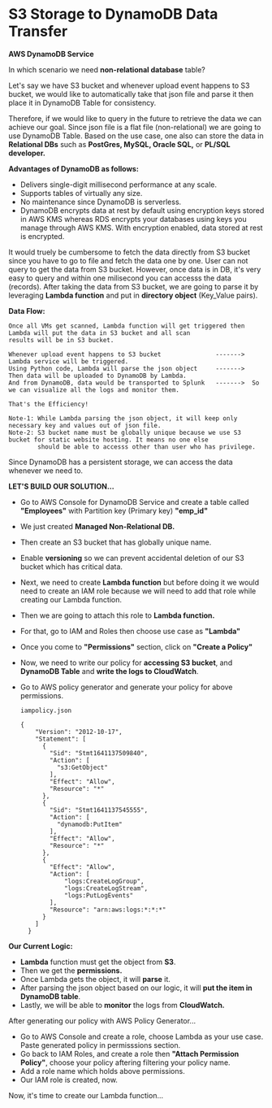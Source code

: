 # S3 Storage to DynamoDB Data Transfer

**AWS DynamoDB Service**

In which scenario we need **non-relational database** table?

Let's say we have S3 bucket and whenever upload event happens to S3 bucket, we would like to automatically take that json file and parse it then place
it in DynamoDB Table for consistency. 

Therefore, if we would like to query in the future to retrieve the data we can achieve our goal. Since json file is a flat file (non-relational) we are going to use
DynamoDB Table. Based on the use case, one also can store the data in **Relational DBs** such as **PostGres, MySQL, Oracle SQL,** or **PL/SQL developer.** 

**Advantages of DynamoDB as follows:**
   -  Delivers single-digit millisecond performance at any scale.
   -  Supports tables of virtually any size.
   -  No maintenance since DynamoDB is serverless.
   -  DynamoDB encrypts data at rest by default using encryption keys stored in AWS KMS whereas RDS encrypts your databases using keys you manage through AWS KMS.         With encryption enabled, data stored at rest is encrypted.

It would truely be cumbersome to fetch the data directly from S3 bucket since you have to go to file and fetch the data one by one. User can not query to get the data from S3 bucket. However, once data is in DB, it's very easy to query and within one milisecond you can accesss the data (records).
After taking the data from S3 bucket, we are going to parse it by leveraging **Lambda function** and put in **directory object** (Key_Value pairs).

**Data Flow:**
    
    Once all VMs get scanned, Lambda function will get triggered then Lambda will put the data in S3 bucket and all scan 
    results will be in S3 bucket. 
    
    Whenever upload event happens to S3 bucket               ------->  Lambda service will be triggered.
    Using Python code, Lambda will parse the json object     ------->  Then data will be uploaded to DynamoDB by Lambda.
    And from DynamoDB, data would be transported to Splunk   ------->  So we can visualize all the logs and monitor them.
    
    That's the Efficiency!
    
    Note-1: While Lambda parsing the json object, it will keep only necessary key and values out of json file.
    Note-2: S3 bucket name must be globally unique because we use S3 bucket for static website hosting. It means no one else 
            should be able to accesss other than user who has privilege.
    
    
Since DynamoDB has a persistent storage, we can access the data whenever we need to.    
     
**LET'S BUILD OUR SOLUTION...**

   -  Go to AWS Console for DynamoDB Service and create a table called **"Employees"** with Partition key (Primary key) **"emp_id"**
   -  We just created **Managed Non-Relational DB.**
   -  Then create an S3 bucket that has globally unique name.
   -  Enable **versioning** so we can prevent accidental deletion of our S3 bucket which has critical data.
   -  Next, we need to create **Lambda function** but before doing it we would need to create an IAM role 
      because we will need to add that role while creating our Lambda function. 
   -  Then we are going to attach this role to **Lambda function.**
   -  For that, go to IAM and Roles then choose use case as **"Lambda"**
   -  Once you come to **"Permissions"** section, click on **"Create a Policy"**
   -  Now, we need to write our policy for **accessing S3 bucket**, and **DynamoDB Table** and **write the logs to CloudWatch**.
   -  Go to AWS policy generator and generate your policy for above permissions. 

          iampolicy.json
        
          {
              "Version": "2012-10-17",
              "Statement": [
                {
                  "Sid": "Stmt1641137509840",
                  "Action": [
                    "s3:GetObject"
                  ],
                  "Effect": "Allow",
                  "Resource": "*"
                },
                {
                  "Sid": "Stmt1641137545555",
                  "Action": [
                    "dynamodb:PutItem"
                  ],
                  "Effect": "Allow",
                  "Resource": "*"
                },
                {
                  "Effect": "Allow",
                  "Action": [
                      "logs:CreateLogGroup",
                      "logs:CreateLogStream",
                      "logs:PutLogEvents"
                  ],
                  "Resource": "arn:aws:logs:*:*:*"
                }
              ]
            }
     
  **Our Current Logic:** 
   -  **Lambda** function must get the object from **S3**. 
   -  Then we get the **permissions.**
   -  Once Lambda gets the object, it will **parse** it.
   -  After parsing the json object based on our logic, it will **put the item in DynamoDB table**.
   -  Lastly, we will be able to **monitor** the logs from **CloudWatch.**

After generating our policy with AWS Policy Generator...
   -  Go to AWS Console and create a role, choose Lambda as your use case. Paste generated policy in permisssions section. 
   -  Go back to IAM Roles, and create a role then **"Attach Permission Policy"**, choose your policy aftering filtering your policy name. 
   -  Add a role name which holds above permissions.  
   -  Our IAM role is created, now.
   
Now, it's time to create our Lambda function...







  
    
    
    
    
    
    
    
    
    
    
    
    
    
    
    
    
